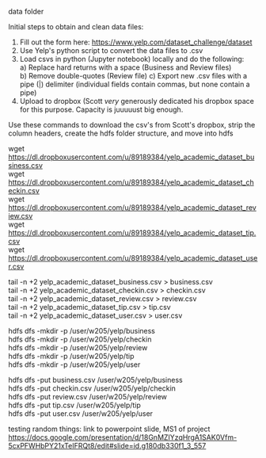 data folder

Initial steps to obtain and clean data files:  
1) Fill out the form here: https://www.yelp.com/dataset_challenge/dataset  
2) Use Yelp's python script to convert the data files to .csv  
3) Load csvs in python (Jupyter notebook) locally and do the following:  
    a) Replace hard returns with a space (Business and Review files)  
    b) Remove double-quotes (Review file)
    c) Export new .csv files with a pipe (|) delimiter (individual fields contain commas, but none contain a pipe)
4) Upload to dropbox (Scott _very_ generously dedicated his dropbox space for this purpose. Capacity is juuuuust big enough.

Use these commands to download the csv's from Scott's dropbox, strip the column headers, create the hdfs folder structure, and move into hdfs

wget https://dl.dropboxusercontent.com/u/89189384/yelp_academic_dataset_business.csv  
wget https://dl.dropboxusercontent.com/u/89189384/yelp_academic_dataset_checkin.csv  
wget https://dl.dropboxusercontent.com/u/89189384/yelp_academic_dataset_review.csv  
wget https://dl.dropboxusercontent.com/u/89189384/yelp_academic_dataset_tip.csv  
wget https://dl.dropboxusercontent.com/u/89189384/yelp_academic_dataset_user.csv  

tail -n +2 yelp_academic_dataset_business.csv > business.csv  
tail -n +2 yelp_academic_dataset_checkin.csv > checkin.csv  
tail -n +2 yelp_academic_dataset_review.csv > review.csv   
tail -n +2 yelp_academic_dataset_tip.csv > tip.csv  
tail -n +2 yelp_academic_dataset_user.csv > user.csv  

hdfs dfs -mkdir -p /user/w205/yelp/business  
hdfs dfs -mkdir -p /user/w205/yelp/checkin  
hdfs dfs -mkdir -p /user/w205/yelp/review  
hdfs dfs -mkdir -p /user/w205/yelp/tip  
hdfs dfs -mkdir -p /user/w205/yelp/user  

hdfs dfs -put business.csv /user/w205/yelp/business  
hdfs dfs -put checkin.csv /user/w205/yelp/checkin  
hdfs dfs -put review.csv /user/w205/yelp/review  
hdfs dfs -put tip.csv /user/w205/yelp/tip  
hdfs dfs -put user.csv /user/w205/yelp/user  









testing random things:
link to powerpoint slide, MS1 of project
https://docs.google.com/presentation/d/18GnMZIYzqHrgA1SAK0Vfm-5cxPFWHbPY21xTeIFRQt8/edit#slide=id.g180db330f1_3_557

